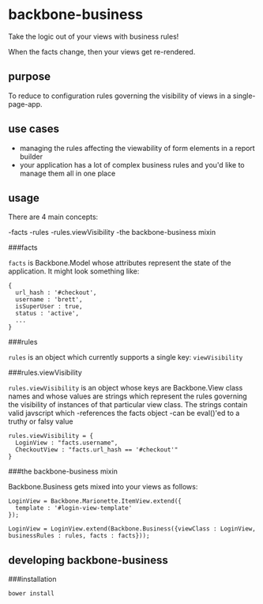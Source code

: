 backbone-business
=================

Take the logic out of your views with business rules!

When the facts change, then your views get re-rendered.

purpose
-----------
To reduce to configuration rules governing the visibility of views in a single-page-app.

use cases
-----------
-  managing the rules affecting the viewability of form elements in a report builder
-  your application has a lot of complex business rules and you'd like to manage them all in one place

usage
-----------

There are 4 main concepts:

-facts
-rules
-rules.viewVisibility
-the backbone-business mixin

###facts

`facts` is Backbone.Model whose attributes represent the state of the application. It might look something like:

```
{
  url_hash : '#checkout',
  username : 'brett',
  isSuperUser : true,
  status : 'active',
  ...
}
```

###rules

`rules` is an object which currently supports a single key: `viewVisibility`

###rules.viewVisibility

`rules.viewVisibility` is an object whose keys are Backbone.View class names and whose values are strings which represent the rules governing the visibility of instances of that particular view class. The strings contain valid javscript which 
-references the facts object
-can be eval()'ed to a truthy or falsy value

```
rules.viewVisibility = {
  LoginView : "facts.username",
  CheckoutView : "facts.url_hash == '#checkout'"
}

```

###the backbone-business mixin

Backbone.Business gets mixed into your views as follows:

```
LoginView = Backbone.Marionette.ItemView.extend({
  template : '#login-view-template'
});

LoginView = LoginView.extend(Backbone.Business({viewClass : LoginView, businessRules : rules, facts : facts}));
```


developing backbone-business
-----------

###installation
```
bower install
```
